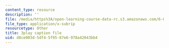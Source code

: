 ```yaml
---
content_type: resource
description: ''
file: /media/https%3A/open-learning-course-data-rc.s3.amazonaws.com/6-034-artificial-intelligence-fall-2010/d8ce003d5df45f9587e6978a42043bb4_PimSbFGrwXM.vtt
file_type: application/x-subrip
resourcetype: Other
title: 3play caption file
uid: d8ce003d-5df4-5f95-87e6-978a42043bb4
---
```

